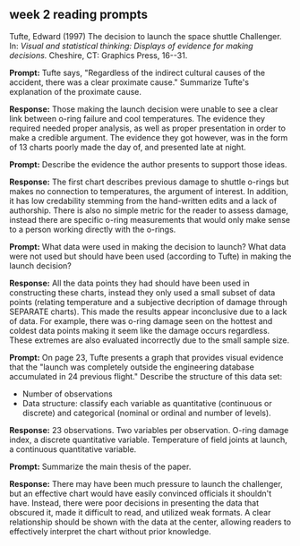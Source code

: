 
week 2 reading prompts
----------------------

Tufte, Edward (1997) The decision to launch the space shuttle Challenger. In: *Visual and statistical thinking: Displays of evidence for making decisions.* Cheshire, CT: Graphics Press, 16--31.

**Prompt:** Tufte says, "Regardless of the indirect cultural causes of the accident, there was a clear proximate cause." Summarize Tufte's explanation of the proximate cause.

**Response:** Those making the launch decision were unable to see a clear link between o-ring failure and cool temperatures. The evidence they required needed proper analysis, as well as proper presentation in order to make a credible argument. The evidence they got however, was in the form of 13 charts poorly made the day of, and presented late at night.

**Prompt:** Describe the evidence the author presents to support those ideas.

**Response:** The first chart describes previous damage to shuttle o-rings but makes no connection to temperatures, the argument of interest. In addition, it has low credability stemming from the hand-written edits and a lack of authorship. There is also no simple metric for the reader to assess damage, instead there are specific o-ring measurements that would only make sense to a person working directly with the o-rings.

**Prompt:** What data were used in making the decision to launch? What data were not used but should have been used (according to Tufte) in making the launch decision?

**Response:** All the data points they had should have been used in constructing these charts, instead they only used a small subset of data points (relating temperature and a subjective decription of damage through SEPARATE charts). This made the results appear inconclusive due to a lack of data. For example, there was o-ring damage seen on the hottest and coldest data points making it seem like the damage occurs regardless. These extremes are also evaluated incorrectly due to the small sample size.

**Prompt:** On page 23, Tufte presents a graph that provides visual evidence that the "launch was completely outside the engineering database accumulated in 24 previous flight." Describe the structure of this data set:

-   Number of observations
-   Data structure: classify each variable as quantitative (continuous or discrete) and categorical (nominal or ordinal and number of levels).

**Response:** 23 observations. Two variables per observation. O-ring damage index, a discrete quantitative variable. Temperature of field joints at launch, a continuous quantitative variable.

**Prompt:** Summarize the main thesis of the paper.

**Response:** There may have been much pressure to launch the challenger, but an effective chart would have easily convinced officials it shouldn't have. Instead, there were poor decisions in presenting the data that obscured it, made it difficult to read, and utilized weak formats. A clear relationship should be shown with the data at the center, allowing readers to effectively interpret the chart without prior knowledge.
